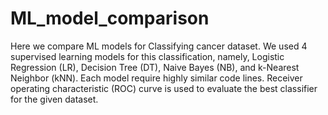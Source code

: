 # ML_model_comparison
Here we compare ML models for Classifying cancer dataset.
We used 4 supervised learning models for this classification, namely, Logistic Regression (LR), Decision Tree (DT), Naive Bayes (NB), and k-Nearest Neighbor (kNN).
Each model require highly similar code lines.
Receiver operating characteristic (ROC) curve is used to evaluate the best classifier for the given dataset.
